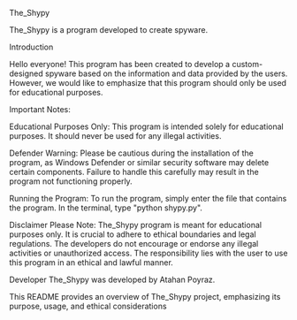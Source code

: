 The_Shypy

The_Shypy is a program developed to create spyware.

Introduction

Hello everyone! This program has been created to develop a custom-designed spyware based on the information and data provided by the users.
However, we would like to emphasize that this program should only be used for educational purposes.

Important Notes:

Educational Purposes Only: This program is intended solely for educational purposes. It should never be used for any illegal activities.

Defender Warning: Please be cautious during the installation of the program, as Windows Defender or similar security software may delete certain components.
Failure to handle this carefully may result in the program not functioning properly.

Running the Program: To run the program, simply enter the file that contains the program. In the terminal, type "python shypy.py".

Disclaimer
Please Note: The_Shypy program is meant for educational purposes only. It is crucial to adhere to ethical boundaries and legal regulations. The developers do not encourage or endorse any illegal activities or unauthorized access. The responsibility lies with the user to use this program in an ethical and lawful manner.

Developer
The_Shypy was developed by Atahan Poyraz.

This README provides an overview of The_Shypy project, emphasizing its purpose, usage, and ethical considerations
